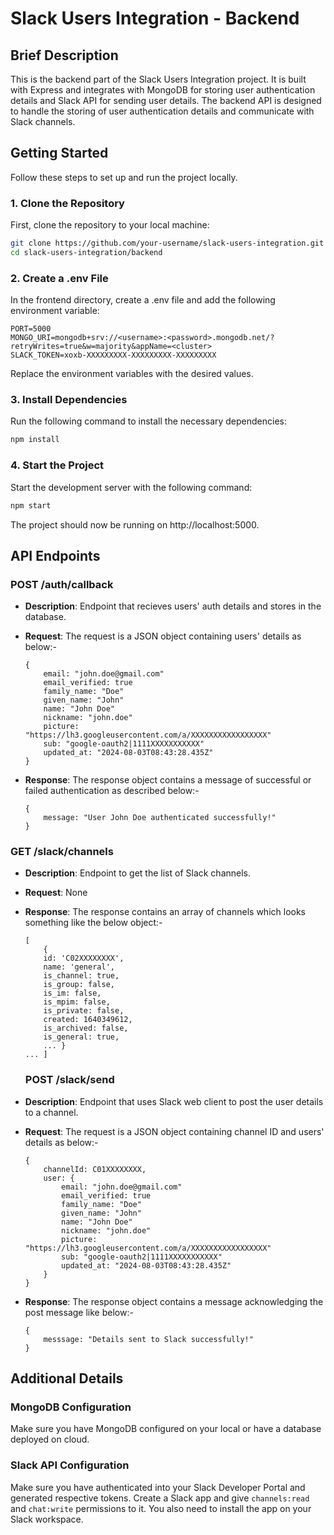 # Slack Users Integration - Backend

## Brief Description

This is the backend part of the Slack Users Integration project. It is built with Express and integrates with MongoDB for storing user authentication details and Slack API for sending user details. The backend API is designed to handle the storing of user authentication details and communicate with Slack channels.

## Getting Started

Follow these steps to set up and run the project locally.

### 1. Clone the Repository

First, clone the repository to your local machine:

```bash
git clone https://github.com/your-username/slack-users-integration.git
cd slack-users-integration/backend
```
### 2. Create a .env File

In the frontend directory, create a .env file and add the following environment variable:

```env
PORT=5000
MONGO_URI=mongodb+srv://<username>:<password>.mongodb.net/?retryWrites=true&w=majority&appName=<cluster>
SLACK_TOKEN=xoxb-XXXXXXXXX-XXXXXXXXX-XXXXXXXXX
```

Replace the environment variables with the desired values.

### 3. Install Dependencies

Run the following command to install the necessary dependencies:

```bash
npm install
```

### 4. Start the Project

Start the development server with the following command:

```bash
npm start
```

The project should now be running on http://localhost:5000.

## API Endpoints

### POST /auth/callback

- **Description**: Endpoint that recieves users' auth details and stores in the database.
- **Request**: The request is a JSON object containing users' details as below:-

    ```code
    {
        email: "john.doe@gmail.com"
        email_verified: true
        family_name: "Doe"
        given_name: "John"
        name: "John Doe"
        nickname: "john.doe"
        picture: "https://lh3.googleusercontent.com/a/XXXXXXXXXXXXXXXXX"
        sub: "google-oauth2|1111XXXXXXXXXXX"
        updated_at: "2024-08-03T08:43:28.435Z"
    }
    ```

- **Response**: The response object contains a message of successful or failed authentication as described below:-

    ```code
    {
        message: "User John Doe authenticated successfully!"
    }
    ```

### GET /slack/channels

- **Description**: Endpoint to get the list of Slack channels.
- **Request**: None
- **Response**: The response contains an array of channels which looks something like the below object:-

    ```code
    [
        {
        id: 'C02XXXXXXXX',
        name: 'general',
        is_channel: true,
        is_group: false,
        is_im: false,
        is_mpim: false,
        is_private: false,
        created: 1640349612,
        is_archived: false,
        is_general: true,
        ... } 
    ... ]
    ```

  ### POST /slack/send

- **Description**: Endpoint that uses Slack web client to post the user details to a channel.
- **Request**: The request is a JSON object containing channel ID and users' details as below:-

    ```code
    {
        channelId: C01XXXXXXXX,
        user: {
            email: "john.doe@gmail.com"
            email_verified: true
            family_name: "Doe"
            given_name: "John"
            name: "John Doe"
            nickname: "john.doe"
            picture: "https://lh3.googleusercontent.com/a/XXXXXXXXXXXXXXXXX"
            sub: "google-oauth2|1111XXXXXXXXXXX"
            updated_at: "2024-08-03T08:43:28.435Z"
        }
    }
    ```

- **Response**: The response object contains a message acknowledging the post message like below:-

    ```code
    {
        messsage: "Details sent to Slack successfully!"
    }
    ```

## Additional Details

### MongoDB Configuration

Make sure you have MongoDB configured on your local or have a database deployed on cloud.

### Slack API Configuration

Make sure you have authenticated into your Slack Developer Portal and generated respective tokens. Create a Slack app and give `channels:read` and `chat:write` permissions to it. You also need to install the app on your Slack workspace.